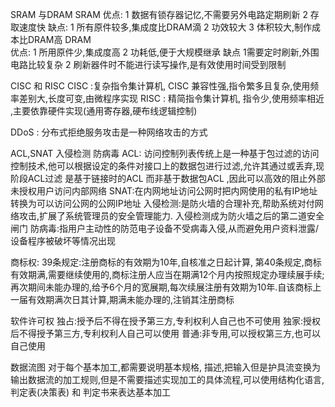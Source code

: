 SRAM 与DRAM
SRAM
	优点:
  	1 数据有锁存器记忆,不需要另外电路定期刷新
  	2	存取速度快
 	缺点:
  	1 所有原件较多,集成度比DRAM滴
  	2 功效较大
  	3 体积较大,制作成本比DRAM高
DRAM  
  优点:
    1 所用原件少,集成度高
    2 功耗低,便于大规模继承
  缺点
    1需要定时刷新,外围电路比较复杂
    2 刷新器件时不能进行读写操作,是有效使用时间受到限制
  
CISC 和 RISC 
	CISC :复杂指令集计算机,	CISC 兼容性强,指令繁多且复杂,使用频率差别大,长度可变,由微程序实现
	RISC : 精简指令集计算机, 指令少,使用频率相近 ,主要依靠硬件实现(通用寄存器,硬布线逻辑控制)

DDoS : 分布式拒绝服务攻击是一种网络攻击的方式

ACL,SNAT 入侵检测 防病毒
ACL: 访问控制列表传统上是一种基于包过滤的访问控制技术,他可以根据设定的条件对接口上的数据包进行过滤,允许其通过或丢弃,现阶段ACL过滤 是基于链接时的ACL 而非基于数据包ACL ,因此可以高效的阻止外部未授权用户访问内部网络
SNAT:在内网地址访问公网时把内网使用的私有IP地址转换为可以访问公网的公网IP地址
入侵检测:是防火墙的合理补充,帮助系统对付网络攻击,扩展了系统管理员的安全管理能力. 入侵检测成为防火墙之后的第二道安全闸门
防病毒:指用户主动性的防范电子设备不受病毒入侵,从而避免用户资料泄露/设备程序被破坏等情况出现

商标权:
39条规定:注册商标的有效期为10年,自核准之日起计算,
第40条规定,商标有效期满,需要继续使用的,商标注册人应当在期满12个月内按照规定办理续展手续;再次期间未能办理的,给予6个月的宽展期,每次续展注册有效期为10年.自该商标上一届有效期满次日其计算,期满未能办理的,注销其注册商标

软件许可权
独占:授予后不得在授予第三方,专利权利人自己也不可使用
独家:授权后不得授予第三方,专利权利人自己可以使用
普通:非专用,可以授权第三方,也可以自己使用

数据流图
对于每个基本加工,都需要说明基本规格, 描述,把输入但是护具流变换为输出数据流的加工规则,但是不需要描述实现加工的具体流程,可以使用结构化语言,判定表(决策表) 和 判定书来表达基本加工
